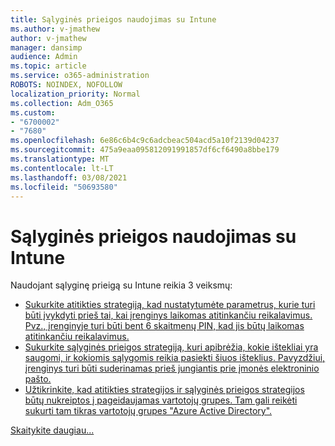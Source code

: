 ```yaml
---
title: Sąlyginės prieigos naudojimas su Intune
ms.author: v-jmathew
author: v-jmathew
manager: dansimp
audience: Admin
ms.topic: article
ms.service: o365-administration
ROBOTS: NOINDEX, NOFOLLOW
localization_priority: Normal
ms.collection: Adm_O365
ms.custom:
- "6700002"
- "7680"
ms.openlocfilehash: 6e86c6b4c9c6adcbeac504acd5a10f2139d04237
ms.sourcegitcommit: 475a9eaa095812091991857df6cf6490a8bbe179
ms.translationtype: MT
ms.contentlocale: lt-LT
ms.lasthandoff: 03/08/2021
ms.locfileid: "50693580"
---
```

# <a name="using-conditional-access-with-intune"></a>Sąlyginės prieigos naudojimas su Intune

Naudojant sąlyginę prieigą su Intune reikia 3 veiksmų:

- [Sukurkite atitikties strategiją, kad nustatytumėte parametrus, kurie turi būti įvykdyti prieš tai, kai įrenginys laikomas atitinkančiu reikalavimus. Pvz., įrenginyje turi būti bent 6 skaitmenų PIN, kad jis būtų laikomas atitinkančiu reikalavimus.](https://docs.microsoft.com/mem/intune/protect/create-compliance-policy)
- [Sukurkite sąlyginės prieigos strategiją, kuri apibrėžia, kokie ištekliai yra saugomi, ir kokiomis sąlygomis reikia pasiekti šiuos išteklius. Pavyzdžiui, įrenginys turi būti suderinamas prieš jungiantis prie įmonės elektroninio pašto.](https://docs.microsoft.com/mem/intune/protect/tutorial-protect-email-on-unmanaged-devices#create-conditional-access-policies)
- [Užtikrinkite, kad atitikties strategijos ir sąlyginės prieigos strategijos būtų nukreiptos į pageidaujamas vartotojų grupes. Tam gali reikėti sukurti tam tikras vartotojų grupes "Azure Active Directory".](https://docs.microsoft.com/troubleshoot/mem/intune/troubleshoot-conditional-access)

[Skaitykite daugiau...](https://docs.microsoft.com/mem/intune/protect/device-compliance-get-started)
